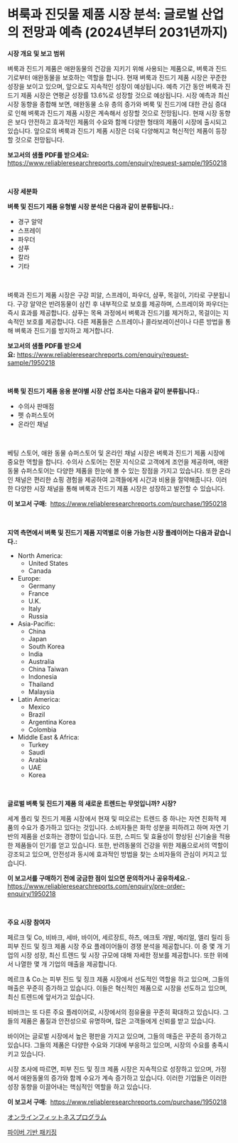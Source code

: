 <p><h1>벼룩과 진딧물 제품 시장 분석: 글로벌 산업의 전망과 예측 (2024년부터 2031년까지)</h1></p><p><strong>시장 개요 및 보고 범위</strong></p>
<p><p>벼룩과 진드기 제품은 애완동물의 건강을 지키기 위해 사용되는 제품으로, 벼룩과 진드기로부터 애완동물을 보호하는 역할을 합니다. 현재 벼룩과 진드기 제품 시장은 꾸준한 성장을 보이고 있으며, 앞으로도 지속적인 성장이 예상됩니다. 예측 기간 동안 벼룩과 진드기 제품 시장은 연평균 성장률 13.6%로 성장할 것으로 예상됩니다. 시장 예측과 최신 시장 동향을 종합해 보면, 애완동물 소유 층의 증가와 벼룩 및 진드기에 대한 관심 증대로 인해 벼룩과 진드기 제품 시장은 계속해서 성장할 것으로 전망됩니다. 현재 시장 동향은 보다 안전하고 효과적인 제품의 수요와 함께 다양한 형태의 제품이 시장에 출시되고 있습니다. 앞으로의 벼룩과 진드기 제품 시장은 더욱 다양해지고 혁신적인 제품이 등장할 것으로 전망됩니다.</p></p>
<p><strong>보고서의 샘플 PDF를 받으세요:</strong> <a href="https://www.reliableresearchreports.com/enquiry/request-sample/1950218">https://www.reliableresearchreports.com/enquiry/request-sample/1950218</a></p>
<p>&nbsp;</p>
<p><strong>시장 세분화</strong></p>
<p><strong>벼룩 및 진드기 제품 유형별 시장 분석은 다음과 같이 분류됩니다.:</strong></p>
<p><ul><li>경구 알약</li><li>스프레이</li><li>파우더</li><li>샴푸</li><li>칼라</li><li>기타</li></ul></p>
<p>&nbsp;</p>
<p><p>벼룩과 진드기 제품 시장은 구강 피알, 스프레이, 파우더, 샴푸, 목걸이, 기타로 구분됩니다. 구강 알약은 반려동물이 삼킨 후 내부적으로 보호를 제공하며, 스프레이와 파우더는 즉시 효과를 제공합니다. 샴푸는 목욕 과정에서 벼룩과 진드기를 제거하고, 목걸이는 지속적인 보호를 제공합니다. 다른 제품들은 스프레이나 콜라보레이션이나 다른 방법을 통해 벼룩과 진드기를 방지하고 제거합니다.</p></p>
<p><strong>보고서의 샘플 PDF를 받으세요:</strong>&nbsp;<a href="https://www.reliableresearchreports.com/enquiry/request-sample/1950218">https://www.reliableresearchreports.com/enquiry/request-sample/1950218</a></p>
<p>&nbsp;</p>
<p><strong> 벼룩 및 진드기 제품 응용 분야별 시장 산업 조사는 다음과 같이 분류됩니다.:</strong></p>
<p><ul><li>수의사 판매점</li><li>펫 슈퍼스토어</li><li>온라인 채널</li></ul></p>
<p>&nbsp;</p>
<p><p>베팅 스토어, 애완 동물 슈퍼스토어 및 온라인 채널 시장은 벼룩과 진드기 제품 시장에 중요한 역할을 합니다. 수의사 스토어는 전문 지식으로 고객에게 조언을 제공하며, 애완동물 슈퍼스토어는 다양한 제품을 한눈에 볼 수 있는 장점을 가지고 있습니다. 또한 온라인 채널은 편리한 쇼핑 경험을 제공하여 고객들에게 시간과 비용을 절약해줍니다. 이러한 다양한 시장 채널을 통해 벼룩과 진드기 제품 시장은 성장하고 발전할 수 있습니다.</p></p>
<p><strong>이 보고서 구매:</strong>&nbsp; <a href="https://www.reliableresearchreports.com/purchase/1950218">https://www.reliableresearchreports.com/purchase/1950218</a></p>
<p>&nbsp;</p>
<p><strong>지역 측면에서 벼룩 및 진드기 제품 지역별로 이용 가능한 시장 플레이어는 다음과 같습니다.:</strong></p>
<p><ul>
    <li>
        North America:
        <ul>
            <li>United States</li>
            <li>Canada</li>
        </ul>
    </li>
    <li>
        Europe:
        <ul>
            <li>Germany</li>
            <li>France</li>
            <li>U.K.</li>
            <li>Italy</li>
            <li>Russia</li>
        </ul>
    </li>
    <li>
        Asia-Pacific:
        <ul>
            <li>China</li>
            <li>Japan</li>
            <li>South Korea</li>
            <li>India</li>
            <li>Australia</li>
            <li>China Taiwan</li>
            <li>Indonesia</li>
            <li>Thailand</li>
            <li>Malaysia</li>
        </ul>
    </li>
    <li>
        Latin America:
        <ul>
            <li>Mexico</li>
            <li>Brazil</li>
            <li>Argentina Korea</li>
            <li>Colombia</li>
        </ul>
    </li>
    <li>
        Middle East & Africa:
        <ul>
            <li>Turkey</li>
            <li>Saudi</li>
            <li>Arabia</li>
            <li>UAE</li>
            <li>Korea</li>
        </ul>
    </li>
    </ul></p>
<p>&nbsp;</p>
<p><strong>글로벌 벼룩 및 진드기 제품 의 새로운 트렌드는 무엇입니까? 시장?</strong></p>
<p><p>세계 플리 및 진드기 제품 시장에서 현재 및 떠오르는 트렌드 중 하나는 자연 친화적 제품의 수요가 증가하고 있다는 것입니다. 소비자들은 화학 성분을 피하려고 하며 자연 기반의 제품을 선호하는 경향이 있습니다. 또한, 스피드 및 효율성이 향상된 신기술을 적용한 제품들이 인기를 얻고 있습니다. 또한, 반려동물의 건강을 위한 제품으로서의 역할이 강조되고 있으며, 안전성과 동시에 효과적인 방법을 찾는 소비자들의 관심이 커지고 있습니다.</p></p>
<p><strong>이 보고서를 구매하기 전에 궁금한 점이 있으면 문의하거나 공유하세요.</strong>- <a href="https://www.reliableresearchreports.com/enquiry/pre-order-enquiry/1950218">https://www.reliableresearchreports.com/enquiry/pre-order-enquiry/1950218</a></p>
<p>&nbsp;</p>
<p><strong>주요 시장 참여자</strong></p>
<p><p>페르크 및 Co, 비바크, 세바, 바이어, 세르장트, 하츠, 에크토 개발, 메리얼, 엘리 릴리 등 피부 진드 및 징크 제품 시장 주요 플레이어들이 경쟁 분석을 제공합니다. 이 중 몇 개 기업의 시장 성장, 최신 트렌드 및 시장 규모에 대해 자세한 정보를 제공합니다. 또한 위에서 나열한 몇 개 기업의 매출을 제공합니다. </p><p>메르크 & Co.는 피부 진드 및 징크 제품 시장에서 선도적인 역할을 하고 있으며, 그들의 매출은 꾸준히 증가하고 있습니다. 이들은 혁신적인 제품으로 시장을 선도하고 있으며, 최신 트렌드에 앞서가고 있습니다. </p><p>비바크는 또 다른 주요 플레이어로, 시장에서의 점유율을 꾸준히 확대하고 있습니다. 그들의 제품은 품질과 안전성으로 유명하며, 많은 고객들에게 신뢰를 받고 있습니다. </p><p>바이어는 글로벌 시장에서 높은 평판을 가지고 있으며, 그들의 매출은 꾸준히 증가하고 있습니다. 그들의 제품은 다양한 수요와 기대에 부응하고 있으며, 시장의 수요를 충족시키고 있습니다. </p><p>시장 조사에 따르면, 피부 진드 및 징크 제품 시장은 지속적으로 성장하고 있으며, 가정에서 애완동물의 증가와 함께 수요가 계속 증가하고 있습니다. 이러한 기업들은 이러한 성장 동향을 이끌어내는 핵심적인 역할을 하고 있습니다.</p></p>
<p><strong>이 보고서 구매:</strong>&nbsp;&nbsp;<a href="https://www.reliableresearchreports.com/purchase/1950218">https://www.reliableresearchreports.com/purchase/1950218</a></p>
<p><p><a href="https://medium.com/@rudysimonis2023/%E3%82%AA%E3%83%B3%E3%83%A9%E3%82%A4%E3%83%B3%E3%83%95%E3%82%A3%E3%83%83%E3%83%88%E3%83%8D%E3%82%B9%E3%83%97%E3%83%AD%E3%82%B0%E3%83%A9%E3%83%A0%E5%B8%82%E5%A0%B4%E3%81%AE%E5%88%86%E6%9E%90-%E3%82%B0%E3%83%AD%E3%83%BC%E3%83%90%E3%83%AB%E7%94%A3%E6%A5%AD%E3%81%AE%E8%A6%8B%E9%80%9A%E3%81%97%E3%81%A8%E4%BA%88%E6%B8%AC-2024%E5%B9%B4%E3%81%8B%E3%82%892031%E5%B9%B4%E3%81%BE%E3%81%A7-eebeba81b4a3">オンラインフィットネスプログラム</a></p><p><a href="https://github.com/JonHarrtis67676y/Market-Research-Report-List-1/blob/main/51495678366.md">파이버 기반 패키징</a></p></p>
